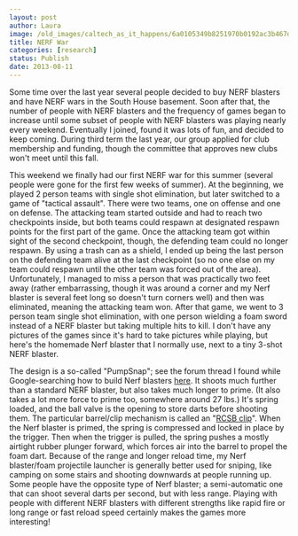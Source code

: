 ```yaml
---
layout: post
author: Laura
image: /old_images/caltech_as_it_happens/6a0105349b8251970b0192ac3b467d970d.png
title: NERF War 
categories: [research]
status: Publish
date: 2013-08-11
---
```



Some time over the last year several people decided to buy NERF blasters
 and have NERF wars in the South House basement. Soon after that, the 
number of people with NERF blasters and the frequency of games began to 
increase until some subset of people with NERF blasters was playing 
nearly every weekend. Eventually I joined, found it was lots of fun, and
 decided to keep coming. During third term the last year, our group 
applied for club membership and funding, though the committee that 
approves new clubs won't meet until this fall.

This weekend we finally had our first NERF war for this summer (several people were gone for the first few weeks of summer). At the beginning, we played 2 person teams with single shot elimination, but later switched to a game of "tactical assault". There were two teams, one on offense and one on defense. The attacking team started outside and had to reach two checkpoints inside, but both teams could respawn at designated respawn points for the first part of the game. Once the attacking team got within sight of the second checkpoint, though, the defending team could no longer respawn. By using a trash can as a shield, I ended up being the last person on the defending team alive at the last checkpoint (so no one else on my team could respawn until the other team was forced out of the area). Unfortunately, I managed to miss a person that was practically two feet away (rather embarrassing, though it was around a corner and my Nerf blaster is several feet long so doesn't turn corners well) and then was eliminated, meaning the attacking team won. After that game, we went to 3 person team single shot elimination, with one person wielding a foam sword instead of a NERF blaster but taking multiple hits to kill. I don't have any pictures of the games since it's hard to take pictures while playing, but here's the homemade Nerf blaster that I normally use, next to a tiny 3-shot NERF blaster.

The design is a so-called "PumpSnap"; see the forum thread I found while Google-searching how to build Nerf blasters [here](https://nerfhaven.com/forums/index.php?showtopic=21205&amp;st=0). It shoots much further than a standard NERF blaster, but also takes much longer to prime. (It also takes a lot more force to prime too, somewhere around 27 lbs.) It's spring loaded, and the ball valve is the opening to store darts before shooting them. The particular barrel/clip mechanism is called an "[RCSB clip](https://nerfhaven.com/forums/index.php?s=&amp;showtopic=15037)". When the Nerf blaster is primed, the spring is compressed and locked in place by the trigger. Then when the trigger is pulled, the spring pushes a mostly airtight rubber plunger forward, which forces air into the barrel to propel the foam dart. Because of the range and longer reload time, my Nerf blaster/foam projectile launcher is generally better used for sniping, like camping on some stairs and shooting downwards at people running up. Some people have the opposite type of Nerf blaster; a semi-automatic one that can shoot several darts per second, but with less range. Playing with people with different NERF blasters with different strengths like rapid fire or long range or fast reload speed certainly makes the games more interesting!

